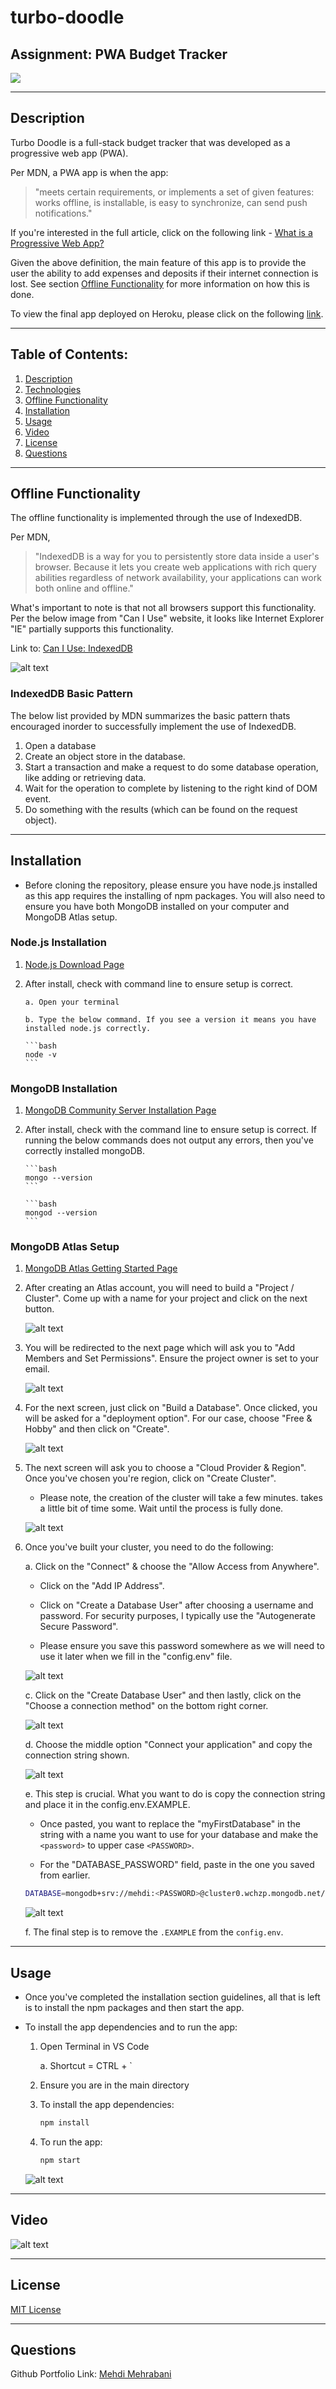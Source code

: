 # turbo-doodle

## Assignment: PWA Budget Tracker

<a href="https://choosealicense.com/licenses/mit" target="_blank"><img src="https://img.shields.io/badge/License-MIT-yellow.svg" /></a>

<hr/>

## Description

Turbo Doodle is a full-stack budget tracker that was developed as a progressive web app (PWA).

Per MDN, a PWA app is when the app:

> "meets certain requirements, or implements a set of given features: works offline, is installable, is easy to synchronize, can send push notifications."

If you're interested in the full article, click on the following link - [What is a Progressive Web App?](https://developer.mozilla.org/en-US/docs/Web/Progressive_web_apps/Introduction)

Given the above definition, the main feature of this app is to provide the user the ability to add expenses and deposits if their internet connection is lost. See section [Offline Functionality](#offline-functionality) for more information on how this is done.

To view the final app deployed on Heroku, please click on the following [link](https://secret-sierra-86296.herokuapp.com/).

<hr/>

## Table of Contents:

1. [Description](#description)
1. [Technologies](#technologies)
1. [Offline Functionality](#offline-functionality)
1. [Installation](#installation)
1. [Usage](#usage)
1. [Video](#video)
1. [License](#license)
1. [Questions](#questions)

<hr/>

## Offline Functionality

The offline functionality is implemented through the use of IndexedDB.

Per MDN,

> "IndexedDB is a way for you to persistently store data inside a user's browser. Because it lets you create web applications with rich query abilities regardless of network availability, your applications can work both online and offline."

What's important to note is that not all browsers support this functionality. Per the below image from "Can I Use" website, it looks like Internet Explorer "IE" partially supports this functionality.

Link to: [Can I Use: IndexedDB](https://caniuse.com/?search=indexed)

![alt text](./public/assets/images/caniuse_indexedDB.png)

### IndexedDB Basic Pattern

The below list provided by MDN summarizes the basic pattern thats encouraged inorder to successfully implement the use of IndexedDB.

1. Open a database
2. Create an object store in the database.
3. Start a transaction and make a request to do some database operation, like adding or retrieving data.
4. Wait for the operation to complete by listening to the right kind of DOM event.
5. Do something with the results (which can be found on the request object).

<hr/>

## Installation

- Before cloning the repository, please ensure you have node.js installed as this app requires the installing of npm packages. You will also need to ensure you have both MongoDB installed on your computer and MongoDB Atlas setup.

### Node.js Installation

1.  [Node.js Download Page](https://nodejs.org/en/download/)

2.  After install, check with command line to ensure setup is correct.

        a. Open your terminal

        b. Type the below command. If you see a version it means you have installed node.js correctly.

        ```bash
        node -v
        ```

### MongoDB Installation

1.  [MongoDB Community Server Installation Page](https://www.mongodb.com/try/download/community)

2.  After install, check with the command line to ensure setup is correct. If running the below commands does not output any errors, then you've correctly installed mongoDB.

        ```bash
        mongo --version
        ```

        ```bash
        mongod --version
        ```

### MongoDB Atlas Setup

1.  [MongoDB Atlas Getting Started Page](https://docs.atlas.mongodb.com/getting-started/)

2.  After creating an Atlas account, you will need to build a "Project / Cluster". Come up with a name for your project and click on the next button.

    ![alt text](./public/assets/images/mongodbAtlas_createproject_1.png)

3.  You will be redirected to the next page which will ask you to "Add Members and Set Permissions". Ensure the project owner is set to your email.

    ![alt text](./public/assets/images/mongodbAtlas_createproject_2.png)

4.  For the next screen, just click on "Build a Database". Once clicked, you will be asked for a "deployment option". For our case, choose "Free & Hobby" and then click on "Create".

    ![alt text](./public/assets/images/mongodbAtlas_createproject_3.png)

5.  The next screen will ask you to choose a "Cloud Provider & Region". Once you've chosen you're region, click on "Create Cluster".

    - Please note, the creation of the cluster will take a few minutes. takes a little bit of time some. Wait until the process is fully done.

    ![alt text](./public/assets/images/mongodbAtlas_createproject_4.png)

6.  Once you've built your cluster, you need to do the following:

    a. Click on the "Connect" & choose the "Allow Access from Anywhere".

    - Click on the "Add IP Address".

    - Click on "Create a Database User" after choosing a username and password. For security purposes, I typically use the "Autogenerate Secure Password".

    - Please ensure you save this password somewhere as we will need to use it later when we fill in the "config.env" file.

    ![alt text](./public/assets/images/mongodbAtlas_cluster_1.png)

    c. Click on the "Create Database User" and then lastly, click on the "Choose a connection method" on the bottom right corner.

    ![alt text](./public/assets/images/mongodbAtlas_cluster_2.png)

    d. Choose the middle option "Connect your application" and copy the connection string shown.

    ![alt text](./public/assets/images/mongodbAtlas_connect_1.png)

    e. This step is crucial. What you want to do is copy the connection string and place it in the config.env.EXAMPLE.

    - Once pasted, you want to replace the "myFirstDatabase" in the string with a name you want to use for your database and make the `<password>` to upper case `<PASSWORD>`.

    - For the "DATABASE_PASSWORD" field, paste in the one you saved from earlier.

    ```bash
    DATABASE=mongodb+srv://mehdi:<PASSWORD>@cluster0.wchzp.mongodb.net/turbo-doodle-tutorial?retryWrites=true&w=majority
    ```

    ![alt text](./public/assets/images/mongodbAtlas_connect_2.png)

    f. The final step is to remove the `.EXAMPLE` from the `config.env`.

<hr/>

## Usage

- Once you've completed the installation section guidelines, all that is left is to install the npm packages and then start the app.

- To install the app dependencies and to run the app:

  1.  Open Terminal in VS Code

      a. Shortcut = CTRL + `

  2.  Ensure you are in the main directory

  3.  To install the app dependencies:

      ```bash
      npm install
      ```

  4.  To run the app:

      ```bash
      npm start
      ```

  ![alt text](./public/assets/images/readme_usage_command_1.png)

<hr/>

## Video

![alt text](./public/assets/gif/turbo-doodle.gif)

<hr/>

## License

<a href="https://choosealicense.com/licenses/mit" target="_blank">MIT License</a>

<hr/>

## Questions

Github Portfolio Link: [Mehdi Mehrabani](https://github.com/mmehr1988)<br>
